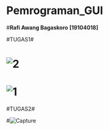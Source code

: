 # Pemrograman_GUI

#**Rafi Awang Bagaskoro**
**[19104018]**


#TUGAS1#
# ![2](https://user-images.githubusercontent.com/72739074/114382516-a6d0ff80-9bb6-11eb-88ab-f64299525806.png)

# ![1](https://user-images.githubusercontent.com/72739074/114382659-d122bd00-9bb6-11eb-87ea-26938fbd85d5.png)


#TUGAS2#

#![Capture](https://user-images.githubusercontent.com/72739074/117002838-4729c800-ad0e-11eb-9597-fcc215547c87.PNG)
